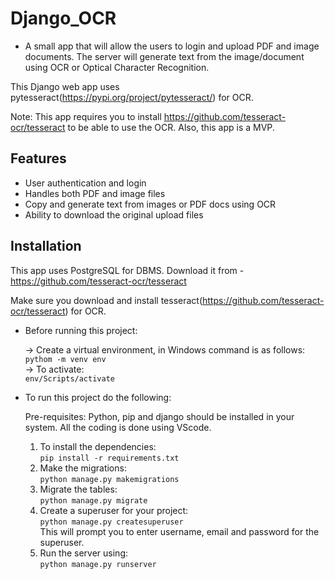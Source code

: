 # Django_OCR
- A small app that will allow the users to login and upload PDF and image documents. The server will generate text from the image/document using OCR or Optical Character Recognition.

This Django web app uses pytesseract(https://pypi.org/project/pytesseract/) for OCR.

Note: This app requires you to install https://github.com/tesseract-ocr/tesseract to be able to use the OCR. Also, this app is a MVP.

## Features

- User authentication and login
- Handles both PDF and image files 
- Copy and generate text from images or PDF docs using OCR
- Ability to download the original upload files

## Installation

This app uses PostgreSQL for DBMS. Download it from - https://github.com/tesseract-ocr/tesseract

Make sure you download and install tesseract(https://github.com/tesseract-ocr/tesseract) for OCR.
- Before running this project: 

  -> Create a virtual environment, in Windows command is as follows: \
    `pythom -m venv env` \
   -> To activate: \
     `env/Scripts/activate`

- To run this project do the following:

    Pre-requisites: Python, pip and django should be installed in your system. All the coding is done using VScode.
    1. To install the dependencies: \
       `pip install -r requirements.txt` 
    2. Make the migrations:\
        `python manage.py makemigrations` 
    3. Migrate the tables: \
        `python manage.py migrate` 
    4. Create a superuser for your project: \
        `python manage.py createsuperuser`   
        This will prompt you to enter username, email and password for the superuser.  
    5. Run the server using: \
        `python manage.py runserver`
